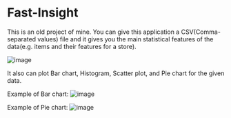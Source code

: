 # Fast-Insight
This is an old project of mine. You can give this application a CSV(Comma-separated values) file and it gives you the main statistical features of the data(e.g. items and their features for a store).

![image](https://github.com/shervin-j/Fast-Insight/assets/69539491/e108f55b-3935-4cec-8511-37fecd3386b6)

It also can plot Bar chart, Histogram, Scatter plot, and Pie chart for the given data.

Example of Bar chart:
![image](https://github.com/shervin-j/Fast-Insight/assets/69539491/6fb5dd0d-2a61-4157-9137-6322e7db0cbd)

Example of Pie chart:
![image](https://github.com/shervin-j/Fast-Insight/assets/69539491/628499b5-b65c-43ab-875a-e20e7043bbd6)

